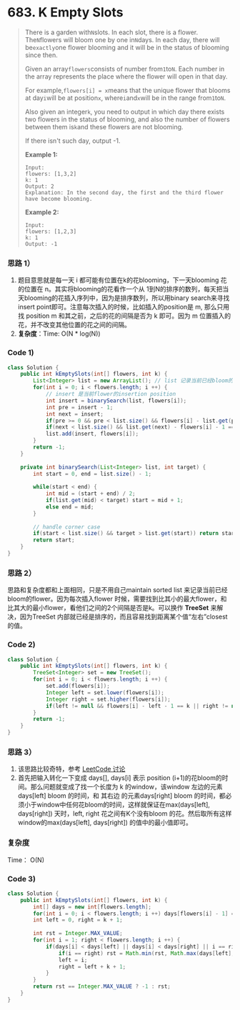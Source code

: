 # 683. K Empty Slots

> There is a garden with`N`slots. In each slot, there is a flower. The`N`flowers will bloom one by one in`N`days. In each day, there will be`exactly`one flower blooming and it will be in the status of blooming since then.
>
> Given an array`flowers`consists of number from`1`to`N`. Each number in the array represents the place where the flower will open in that day.
>
> For example,`flowers[i] = x`means that the unique flower that blooms at day`i`will be at position`x`, where`i`and`x`will be in the range from`1`to`N`.
>
> Also given an integer`k`, you need to output in which day there exists two flowers in the status of blooming, and also the number of flowers between them is`k`and these flowers are not blooming.
>
> If there isn't such day, output -1.
>
> **Example 1:**
>
> ```
> Input: 
> flowers: [1,3,2]
> k: 1
> Output: 2
> Explanation: In the second day, the first and the third flower have become blooming.
> ```
>
> **Example 2:**
>
> ```
> Input: 
> flowers: [1,2,3]
> k: 1
> Output: -1
> ```

### 思路 1）

1. 题目意思就是每一天 i 都可能有位置在k的花blooming，下一天blooming 花的位置在 n。其实将blooming的花看作一个从 1到N的排序的数列，每天把当天blooming的花插入序列中，因为是排序数列，所以用binary search来寻找insert point即可。注意每次插入的时候，比如插入的position是 m, 那么只用找 position m 和其之前，之后的花的间隔是否为 k 即可。因为 m 位置插入的花，并不改变其他位置的花之间的间隔。
2. **复杂度**：Time: O\(N \* log\(N\)\)

### Code 1\)

```java
class Solution {
    public int kEmptySlots(int[] flowers, int k) {
        List<Integer> list = new ArrayList(); // list 记录当前已经bloom的flower，是sorted的
        for(int i = 0; i < flowers.length; i ++) {
            // insert 是当前flower的insertion position
            int insert = binarySearch(list, flowers[i]);
            int pre = insert - 1;
            int next = insert;
            if(pre >= 0 && pre < list.size() && flowers[i] - list.get(pre) - 1 == k) return i + 1;
            if(next < list.size() && list.get(next) - flowers[i] - 1 == k) return i + 1;
            list.add(insert, flowers[i]);
        }
        return -1;
    }
    
    private int binarySearch(List<Integer> list, int target) {
        int start = 0, end = list.size() - 1;
        
        while(start < end) {
            int mid = (start + end) / 2;
            if(list.get(mid) < target) start = mid + 1;
            else end = mid;
        }
        
        // handle corner case
        if(start < list.size() && target > list.get(start)) return start + 1;
        return start;
    }
}
```

### 思路 2）

思路和复杂度都和上面相同，只是不用自己maintain sorted list 来记录当前已经bloom的flower。因为每次插入flower 时候，需要找到比其小的最大flower，和比其大的最小flower，看他们之间的2个间隔是否是k。可以换作 **TreeSet** 来解决，因为TreeSet 内部就已经是排序的，而且容易找到距离某个值“左右”closest 的值。

### Code 2\)

```java
class Solution {
    public int kEmptySlots(int[] flowers, int k) {
        TreeSet<Integer> set = new TreeSet();
        for(int i = 0; i < flowers.length; i ++) {
            set.add(flowers[i]);
            Integer left = set.lower(flowers[i]);
            Integer right = set.higher(flowers[i]);
            if(left != null && flowers[i] - left - 1 == k || right != null && right - flowers[i] - 1 == k) return i + 1;
        }
        return -1;
    }
}
```

### 思路 3）

1. 该思路比较奇特，参考 [LeetCode 讨论](https://leetcode.com/problems/k-empty-slots/discuss/107931/JavaC++-Simple-O%28n%29-solution)
2. 首先把输入转化一下变成 days\[\], days\[i\] 表示 position \(i+1\)的花bloom的时间。那么问题就变成了找一个长度为 k 的window，该window 左边的元素days\[left\] bloom 的时间，和 其右边 的元素days\[right\] bloom 的时间，都必须小于window中任何花bloom的时间，这样就保证在max\(days\[left\], days\[right\]\) 天时，left, right 花之间有K个没有bloom 的花。然后取所有这样 window的max\(days\[left\], days\[right\]\) 的值中的最小值即可。

### 复杂度

Time： O\(N\)

### Code 3\)

```java
class Solution {
    public int kEmptySlots(int[] flowers, int k) {
        int[] days = new int[flowers.length];
        for(int i = 0; i < flowers.length; i ++) days[flowers[i] - 1] = i + 1;
        int left = 0, right = k + 1;
        
        int rst = Integer.MAX_VALUE;
        for(int i = 1; right < flowers.length; i ++) {
            if(days[i] < days[left] || days[i] < days[right] || i == right) {
                if(i == right) rst = Math.min(rst, Math.max(days[left], days[right]));
                left = i;
                right = left + k + 1;
            }
        }
        return rst == Integer.MAX_VALUE ? -1 : rst;
    }
}
```



